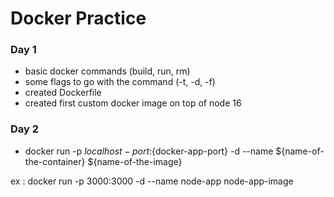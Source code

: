 # Docker Practice

### Day 1

+ basic docker commands (build, run, rm)
+ some flags to go with the command (-t, -d, -f)
+ created Dockerfile
+ created first custom docker image on top of node 16


### Day 2

+ docker run -p ${localhost-port}:${docker-app-port} -d --name ${name-of-the-container} ${name-of-the-image}

ex : docker run -p 3000:3000 -d --name node-app node-app-image

